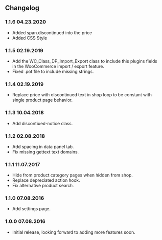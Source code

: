

## Changelog

### 1.1.6 04.23.2020
* Added span.discontinued into the price
* Added CSS Style

### 1.1.5 02.19.2019
* Add the WC_Class_DP_Import_Export class to include this plugins fields in the WooCommerce import / export feature.
* Fixed .pot file to include missing strings.

### 1.1.4 02.19.2019
* Replace price with discontinued text in shop loop to be constant with single product page behavior.

### 1.1.3 10.04.2018
* Add discontiued-notice class.

### 1.1.2 02.08.2018
* Add spacing in data panel tab.
* Fix missing gettext text domains.

### 1.1.1 11.07.2017
* Hide from product category pages when hidden from shop.
* Replace depreciated action hook.
* Fix alternative product search.

### 1.1.0 07.08.2016
* Add settings page.

### 1.0.0 07.08.2016
* Initial release, looking forward to adding more features soon.
